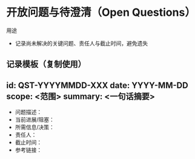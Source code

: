 # 开放问题与待澄清（Open Questions）

用途
- 记录尚未解决的关键问题、责任人与截止时间，避免遗失

记录模板（复制使用）
---
id: QST-YYYYMMDD-XXX
date: YYYY-MM-DD
scope: <范围>
summary: <一句话摘要>
---
- 问题描述：
- 当前进展/阻塞：
- 所需信息/决策：
- 责任人：
- 截止时间：
- 参考链接：

